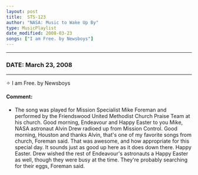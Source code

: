 ```yaml
---
layout: post
title:  STS-123
author: "NASA: Music to Wake Up By"
type: MusicPlaylist
date_modified: 2008-03-23
songs: ["I am Free. by Newsboys"]
---
```


----
### DATE: March 23, 2008
----
✧ I am Free. by Newsboys

#### Comment:
* The song was played for Mission Specialist Mike Foreman and performed by the Friendswood United Methodist Church Praise Team at his church. Good morning, Endeavour and Happy Easter to you Mike, NASA astronaut Alvin Drew radioed up from Mission Control. Good morning, Houston and thanks Alvin, that's one of my favorite songs from church, Foreman said. That was awesome, and how appropriate for this special day. It sounds just as good up here as it does down there. Happy Easter. Drew wished the rest of Endeavour's astronauts a Happy Easter as well, though they were busy at the time. They're probably searching for their eggs, Foreman said.



<br/>
<center>
	<a target="_blank"
	   href="https://twitter.com/intent/tweet?hashtags=Space,NASA,Playlist,NASAWakeupCalls,SpaceProgram&text=🚀 {{ page.author}}, '{{ page.songs.first }}' {{ page.title }}, {{ page.date | date: '%B %d, %Y' }}. {{ site.url }}{{ page.url }}&via=nasawakeupcalls"><i class="fab fa-twitter" alt="Tweet this page" style="font-size: 1.3em;"></i></a>
	&nbsp; 	<i class="fas fa-user-astronaut" style="font-size: 1.5em;"></i> &nbsp;
    <a id="custom_amazon_link"
       type="amzn" search="#"
       category="popular music">
    <i class="fab fa-amazon" style="font-size: 1.3em;"></i></a>
</center>

<!-- Randomly resolve an individual entry from a song array -->
<script src="/assets/javascript/seedrandom.min.js"></script>
<script>
  var wake_me_up = ["I am Free. by Newsboys"];
  var prng = new Math.seedrandom();
  function randomSong() {
    song = wake_me_up[Math.floor(Math.random() * wake_me_up.length)];
    var amazon_link = document.getElementById("custom_amazon_link");
    amazon_link.setAttribute("search", song);
  }
  window.onload = randomSong();
</script>
